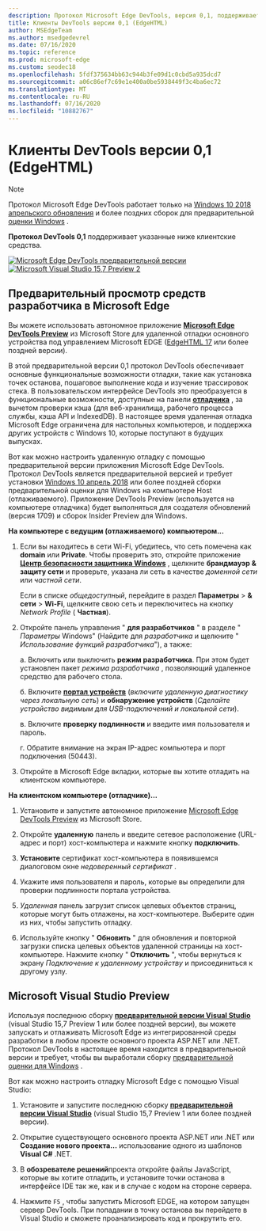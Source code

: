 ```yaml
---
description: Протокол Microsoft Edge DevTools, версия 0,1, поддерживает указанные ниже клиентские средства.
title: Клиенты DevTools версии 0,1 (EdgeHTML)
author: MSEdgeTeam
ms.author: msedgedevrel
ms.date: 07/16/2020
ms.topic: reference
ms.prod: microsoft-edge
ms.custom: seodec18
ms.openlocfilehash: 5fdf375634bb63c944b3fe09d1c0cbd5a935dcd7
ms.sourcegitcommit: a06c86ef7c69e1e400a0be5938449f3c4ba6ec72
ms.translationtype: MT
ms.contentlocale: ru-RU
ms.lasthandoff: 07/16/2020
ms.locfileid: "10882767"
---
```

# Клиенты DevTools версии 0,1 (EdgeHTML)  

> [!NOTE]
> Протокол Microsoft Edge DevTools работает только на [Windows 10 2018 апрельского обновления](https://blogs.windows.com/windowsexperience/2018/04/30/how-to-get-the-windows-10-april-2018-update/#5VXkQMU41CJzZPER.97) и более поздних сборок для предварительной [оценки Windows](https://insider.windows.com/en-us/getting-started/) .

**Протокол DevTools 0,1** поддерживает указанные ниже клиентские средства.

[ ![ Microsoft Edge DevTools предварительной версии](../media/microsoft-edge-devtools.png)](#microsoft-edge-devtools-preview) [ ![ Microsoft Visual Studio 15,7 Preview 2](../media/visual-studio-2017.png)](#microsoft-visual-studio-preview)

## Предварительный просмотр средств разработчика в Microsoft Edge

Вы можете использовать автономное приложение [**Microsoft Edge DevTools Preview**](https://www.microsoft.com/store/p/microsoft-edge-devtools-preview/9mzbfrmz0mnj?activetab=pivot%3aoverviewtab) из Microsoft Store для удаленной отладки основного устройства под управлением Microsoft EDGE ([EdgeHTML 17](../../dev-guide.md) или более поздней версии).

В этой предварительной версии 0,1 протокол DevTools обеспечивает основные функциональные возможности отладки, такие как установка точек останова, пошаговое выполнение кода и изучение трассировок стека. В пользовательском интерфейсе DevTools это преобразуется в функциональные возможности, доступные на панели [**отладчика**](../../devtools-guide/debugger.md) , за вычетом проверки кэша (для веб-хранилища, рабочего процесса службы, кэша API и IndexedDB). В настоящее время удаленная отладка Microsoft Edge ограничена для настольных компьютеров, и поддержка других устройств с Windows 10, которые поступают в будущих выпусках.

Вот как можно настроить удаленную отладку с помощью предварительной версии приложения Microsoft Edge DevTools. Протокол DevTools является предварительной версией и требует установки [Windows 10 апрель 2018](https://blogs.windows.com/windowsexperience/2018/04/30/how-to-get-the-windows-10-april-2018-update/#5VXkQMU41CJzZPER.97) или более поздней сборки предварительной оценки для Windows на компьютере Host (отлаживаемого). Приложение DevTools Preview (используется на компьютере отладчика) будет выполняться для создателя обновлений (версия 1709) и сборок Insider Preview для Windows.

**На компьютере с ведущим (отлаживаемого) компьютером...**

1. Если вы находитесь в сети Wi-Fi, убедитесь, что сеть помечена как **domain** или **Private**. Чтобы проверить это, откройте приложение [**Центр безопасности защитника Windows**](/windows/security/threat-protection/windows-defender-security-center/windows-defender-security-center) , щелкните **брандмауэр & защиту сети** и проверьте, указана ли сеть в качестве *доменной сети* или *частной сети*. 

    Если в списке *общедоступный*, перейдите в раздел **Параметры**  >  **& сети**  >  **Wi-Fi**, щелкните свою сеть и переключитесь на кнопку *Network Profile* ( **Частная**).

2. Откройте панель управления " **для разработчиков** " в разделе " *Параметры* Windows" (Найдите для *разработчика* и щелкните " *Использование функций разработчика*"), а также: 

    а. Включить или выключить **режим разработчика**. При этом будет установлен пакет *режима разработчика* , позволяющий удаленное средство для рабочего стола.

    б. Включите [**портал устройств**](/windows/uwp/debug-test-perf/device-portal) (*включите удаленную диагностику через локальную сеть*) и **обнаружение устройств** (*Сделайте устройство видимым для USB-подключений и локальной сети*).

    в. Включите **проверку подлинности** и введите имя пользователя и пароль.

    г. Обратите внимание на экран IP-адрес компьютера и порт подключения (50443).

3. Откройте в Microsoft Edge вкладки, которые вы хотите отладить на клиентском компьютере.

**На клиентском компьютере (отладчике)...**

1.  Установите и запустите автономное приложение [Microsoft Edge DevTools Preview](https://www.microsoft.com/store/p/microsoft-edge-devtools-preview/9mzbfrmz0mnj?activetab=pivot%3aoverviewtab) из Microsoft Store.

2. Откройте **удаленную** панель и введите сетевое расположение (URL-адрес и порт) хост-компьютера и нажмите кнопку **подключить**.

3. **Установите** сертификат хост-компьютера в появившемся диалоговом окне *недоверенный сертификат* .

4. Укажите имя пользователя и пароль, которые вы определили для проверки подлинности портала устройства.

5. *Удаленная* панель загрузит список целевых объектов страниц, которые могут быть отлажены, на хост-компьютере. Выберите один из них, чтобы запустить отладку.

6. Используйте кнопку " **Обновить** " для обновления и повторной загрузки списка целевых объектов удаленной страницы на хост-компьютере. Нажмите кнопку " **Отключить** ", чтобы вернуться к экрану *Подключение к удаленному устройству* и присоединиться к другому узлу.

## Microsoft Visual Studio Preview

Используя последнюю сборку [**предварительной версии Visual Studio**](https://www.visualstudio.com/vs/preview/) (visual Studio 15,7 Preview 1 или более поздней версии), вы можете запускать и отлаживать Microsoft Edge из интегрированной среды разработки в любом проекте основного проекта ASP.NET или .NET. Протокол DevTools в настоящее время находится в предварительной версии и требует, чтобы вы выработали сборку [предварительной оценки для Windows](https://insider.windows.com/en-us/getting-started/) .

Вот как можно настроить отладку Microsoft Edge с помощью Visual Studio:

1.  Установите и запустите последнюю сборку [**предварительной версии Visual Studio**](https://www.visualstudio.com/vs/preview/) (visual Studio 15,7 Preview 1 или более поздней версии).

2. Открытие существующего основного проекта ASP.NET или .NET или **Создание нового проекта...** использование одного из шаблонов **Visual C#** .NET.

3. В **обозревателе решений**проекта откройте файлы JavaScript, которые вы хотите отладить, и установите точки останова в интерфейсе IDE так же, как и в случае с кодом на стороне сервера.

4. Нажмите `F5` , чтобы запустить Microsoft EDGE, на котором запущен сервер DevTools. При попадании в точку останова вы перейдете в Visual Studio и сможете проанализировать код и прокрутить его.
